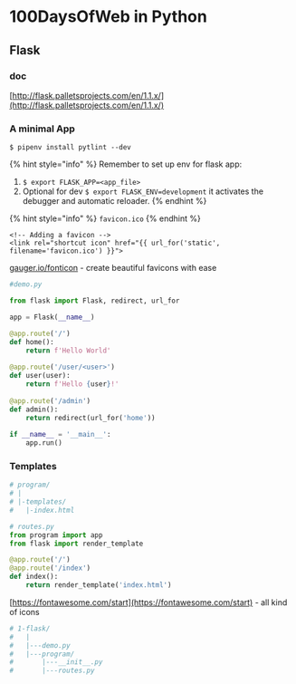 # 100DaysOfWeb in Python

## Flask

### doc

[http://flask.palletsprojects.com/en/1.1.x/](http://flask.palletsprojects.com/en/1.1.x/)

### A minimal App

`$ pipenv install pytlint --dev`

{% hint style="info" %}
Remember to set up env for flask app:

1. `$ export FLASK_APP=<app_file>`
2. Optional for dev `$ export FLASK_ENV=development` it activates the debugger and automatic reloader.
{% endhint %}

{% hint style="info" %}
`favicon.ico`
{% endhint %}

```markup
<!-- Adding a favicon -->
<link rel="shortcut icon" href="{{ url_for('static', filename='favicon.ico') }}">
```

[gauger.io/fonticon](https://gauger.io/fonticon) - create beautiful favicons with ease

```python
#demo.py

from flask import Flask, redirect, url_for

app = Flask(__name__)

@app.route('/')
def home():
    return f'Hello World'
    
@app.route('/user/<user>')
def user(user):
    return f'Hello {user}!'
    
@app.route('/admin')
def admin():
    return redirect(url_for('home'))
    
if __name__ = '__main__':
    app.run()
```

### Templates

```python
# program/
# |
# |-templates/
#   |-index.html
```

```python
# routes.py
from program import app
from flask import render_template

@app.route('/')
@app.route('/index')
def index():
    return render_template('index.html')
```

[https://fontawesome.com/start](https://fontawesome.com/start) - all kind of icons

```python
# 1-flask/
#   |
#   |---demo.py
#   |---program/
#       |---__init__.py
#       |---routes.py
```


